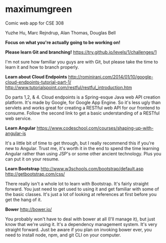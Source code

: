 # maximumgreen
Comic web app for CSE 308

Yuzhe Hu, Marc Rejndrup, Alan Thomas, Douglas Bell

**Focus on what you're actually going to be working on!**

**Please learn Git and branching!**
https://try.github.io/levels/1/challenges/1

I'm not sure how familiar you guys are with Git, but please take the time to learn it and how to branch properly. 


**Learn about Cloud Endpoints**
http://rominirani.com/2014/01/10/google-cloud-endpoints-tutorial-part-1/
http://www.tutorialspoint.com/restful/restful_introduction.htm

Do parts 1,2, & 4. Cloud endpoints is a Spring-esque Java web API creation platform. It's made by Google, for Google App Engine. So it's less ugly than servlets and works great for creating a RESTful web API for our frontend to consume. Follow the second link to get a basic understanding of a RESTful web service. 


**Learn Angular**
https://www.codeschool.com/courses/shaping-up-with-angular-js

It's a little bit of time to get through, but I really recommend this if you're new to Angular. Trust me, it's worth it in the end to spend the time learning Angular rather than using JSP's or some other ancient technology. Plus you can put it on your resume.


**Learn Bootstrap**
http://www.w3schools.com/bootstrap/default.asp
http://getbootstrap.com/css/

There really isn't a whole lot to learn with Bootstrap. It's fairly straight forward. You just need to get used to using it and get familiar with some of the basic classes. It's just a lot of looking at references at first before you get the hang of it.


**Bower**
http://bower.io/

You probably won't have to deal with bower at all (I'll manage it), but just know that we're using it. It's a dependency management system. It's very straight forward. Just be aware if you plan on invoking bower ever, you need to install node, npm, and git CLI on your computer.
